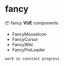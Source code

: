 # fancy
📦 fancy **VUE** components

- FancyMouseIcon
- FancyCursor
- FancyWiki
- FancyPreLoader

`work in constant progress`
